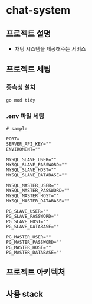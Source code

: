 # chat-system
## 프로젝트 설명
* 채팅 시스템을 제공해주는 서비스

## 프로젝트 세팅
### 종속성 설치
```
go mod tidy
```
### .env 파일 세팅
```
# sample

PORT=
SERVER_API_KEY=""
ENVIROMENT=""

MYSQL_SLAVE_USER=""
MYSQL_SLAVE_PASSWORD=""
MYSQL_SLAVE_HOST=""
MYSQL_SLAVE_DATABASE=""

MYSQL_MASTER_USER=""
MYSQL_MASTER_PASSWORD=""
MYSQL_MASTER_HOST=""
MYSQL_MASTER_DATABASE=""

PG_SLAVE_USER=""
PG_SLAVE_PASSWORD=""
PG_SLAVE_HOST=""
PG_SLAVE_DATABASE=""

PG_MASTER_USER=""
PG_MASTER_PASSWORD=""
PG_MASTER_HOST=""
PG_MASTER_DATABASE=""
```

## 프로젝트 아키텍처

## 사용 stack